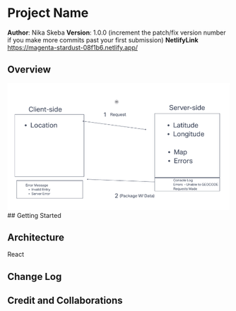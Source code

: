 # Project Name

**Author**: Nika Skeba
**Version**: 1.0.0 (increment the patch/fix version number if you make more commits past your first submission)
**NetlifyLink** <a href="https://magenta-stardust-08f1b6.netlify.app/">https://magenta-stardust-08f1b6.netlify.app/</a>
## Overview
<!-- Provide a high level overview of what this application is and why you are building it, beyond the fact that it's an assignment for this class. (i.e. What's your problem domain?) -->
<img src="FlowDiagram.png">
## Getting Started
<!-- What are the steps that a user must take in order to build this app on their own machine and get it running? -->

## Architecture
<!-- Provide a detailed description of the application design. What technologies (languages, libraries, etc) you're using, and any other relevant design information. -->
React
## Change Log
<!-- Use this area to document the iterative changes made to your application as each feature is successfully implemented. Use time stamps. Here's an example:

01-01-2001 4:59pm - Application now has a fully-functional express server, with a GET route for the location resource. -->

## Credit and Collaborations
<!-- Give credit (and a link) to other people or resources that helped you build this application. -->

